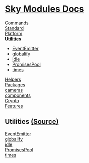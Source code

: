 <!--- This Utilities.102 was auto-generated using "pnpm exec sky readme" --> 

# [Sky Modules Docs](../README.md)

[Commands](..%2F%5Fcommands%2FREADME.md)   
[Standard](..%2Fstandard%2FREADME.md)   
[Platform](..%2Fplatform%2FREADME.md)   
**[Utilities](..%2Futilities%2FREADME.md)**   
* [EventEmitter](..%2Futilities%2FEventEmitter%2FREADME.md)
* [globalify](..%2Futilities%2Fglobalify%2FREADME.md)
* [idle](..%2Futilities%2Fidle%2FREADME.md)
* [PromisesPool](..%2Futilities%2FPromisesPool%2FREADME.md)
* [times](..%2Futilities%2Ftimes%2FREADME.md)
  
[Helpers](..%2Fhelpers%2FREADME.md)   
[Packages](..%2Fpkgs%2FREADME.md)   
[cameras](..%2Fcameras%2FREADME.md)   
[components](..%2Fcomponents%2FREADME.md)   
[Crypto](..%2Fcrypto%2FREADME.md)   
[Features](..%2Ffeatures%2FREADME.md)   

## Utilities [(Source)](..%2Futilities%2F)

[EventEmitter](..%2Futilities%2FEventEmitter%2FREADME.md)   
[globalify](..%2Futilities%2Fglobalify%2FREADME.md)   
[idle](..%2Futilities%2Fidle%2FREADME.md)   
[PromisesPool](..%2Futilities%2FPromisesPool%2FREADME.md)   
[times](..%2Futilities%2Ftimes%2FREADME.md)   
  